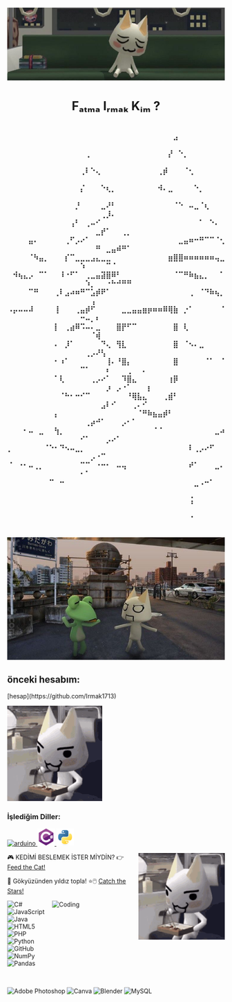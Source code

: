 ![MasterHead](https://github.com/fatmairmak1713/image/blob/main/toro%20inoue%20header.jpeg?raw=true)

<h1 align="center">Fₐₜₘₐ Iᵣₘₐₖ Kᵢₘ ?</h1>


<h3 align="center">⠀⠀⠀⠀⠀⠀⠀⠀⠀
⠀⠀
 ⠀⠀⠀⠀⠀⠀⠀⠀⠀⠀⠀⠀⠀⠀⠀⠀⠀⠀⠀⠀⠀⠀⠀⠀⠀⠀⠀⠀⠀⠀⠀⠀⣠⠀⠀⠀⠀⠀⠀⠀⠀⠀⠀⠀⠀⠀⠀⠀⠀⠀⠀⠀⠀⠀⠀⠀
⠀⠀⠀⠀⠀⠀⠀⠀⠀⠀⠀⠀⠀⠀⠀⢀⠀⠀⠀⠀⠀⠀⠀⠀⠀⠀⠀⠀⠀⠀⠀⡜⠀⠑⡀⠀⠀⠀⠀⠀⠀⠀⠀⠀⠀⠀⠀⠀⠀⠀⠀⠀⠀⠀⠀⠀
⠀⠀⠀⠀⠀⠀⠀⠀⠀⠀⠀⠀⠀⠀⢀⠇⠑⢄⠀⠀⠀⠀⠀⠀⠀⠀⠀⠀⠀⢀⡾⠀⠀⠀⠈⢂⠀⠀⠀⠀⠀⠀⠀⠀⠀⠀⠀⠀⠀⠀⠀⠀⠀⠀⠀⠀
⠀⠀⠀⠀⠀⠀⠀⠀⠀⠀⠀⠀⠀⠀⡌⠀⠀⠀⠑⢆⡀⠀⠀⠀⠀⠀⠀⠀⠀⠺⠄⣀⠀⠀⠀⠀⠑⡀⠀⠀⠀⠀⠀⠀⠀⠀⠀⠀⠀⠀⠀⠀⠀⠀⠀⠀
⠀⠀⠀⠀⠀⠀⠀⠀⠀⠀⠀⠀⠀⡘⠀⠀⠀⠀⣀⠜⠃⠀⠀⠀⠀⠀⠀⠀⠀⠀⠀⠀⠈⠑⠀⠤⣀⠈⢆⠀⠀⠀⠀⠀⠀⠀⢀⡸⠄⠀⠀⠀⠀⠀⠀⠀
⠀⠀⠀⠀⠀⠀⠀⠀⠀⠀⠀⠀⢠⠃⠀⢀⠤⠊⠀⠀⠀⠀⠀⠀⠀⠀⠀⠀⠀⠀⠀⠀⠀⠀⠀⠀⠀⠁⠀⠑⠄⠀⠀⠀⠀⣀⡞⠁⠀⠀⢀⡀⠀⠀⠀⠀
⠀⠀⠀⠀⣤⠄⠀⠀⠀⠀⠀⢀⠋⡠⠔⠁⠀⠀⠀⠀⠀⠀⠀⠀⠀⠀⠀⠀⠀⠀⠀⠀⠀⣀⣤⠶⠒⠛⠉⠉⠈⢂⠀⠀⠀⠛⠀⣀⣤⠾⠛⠁⠀⠀⠀⠀
⠀⠀⠀⠀⠈⠳⣤⡀⠀⠀⠀⡎⠉⣀⣀⣀⣠⣄⣀⣀⠀⠀⠀⠀⠀⠀⠀⠀⠀⠀⠀⣶⣿⣿⠶⠶⠶⠶⠶⠶⢤⣀⠱⠀⠀⠀⠀⠉⠈⠀⠀⠀⠀⠀⠀⠀
⠀⠺⢦⣄⡠⠀⠉⠁⠀⠀⠸⠐⠋⠁⠀⢀⣀⣤⣽⣿⠿⠃⠀⠀⠀⠀⠀⠀⠀⠀⠀⠀⠈⠉⠛⠷⣦⣄⡀⠀⠀⠁⠀⠱⡀⠀⠀⠐⠓⠚⠛⠛⠀⠀⠀⠀
⠀⠀⠀⠀⠉⠛⠀⠀⠀⢀⠇⣠⠴⠶⠛⠉⣡⡾⠟⠁⠀⠀⠀⠀⠀⠀⠀⠀⠀⠀⠀⠀⠀⠀⠀⢀⠀⠈⠙⠷⢦⡀⠀⠀⢠⠀⠀⠀⠀⠀⠀⠀⠀⠀⠀⠀
⠠⡤⠤⠤⠼⠀⠀⠀⠀⢸⠀⠀⠀⢀⣤⡾⠋⠀⠀⠀⠀⠀⣀⣀⣤⣤⣶⡶⠶⠶⠿⢿⣷⠀⡐⠁⠀⠀⠀⠀⠀⠈⠒⠤⡀⠆⠀⠀⠀⠀⠀⠀⠀⠀⠀⠀
⠀⠀⠀⠀⠀⠀⠀⠀⠀⡇⠀⢀⣴⠿⠩⠤⠄⣀⠀⠀⠀⣿⡟⠋⠉⠀⠀⠀⠀⠀⠀⠀⣿⠀⢇⠀⠀⠀⠀⠀⠀⠀⠀⠀⠈⢾⠀⠀⠀⠀⠀⠀⠀⠀⠀⠀
⠀⠀⠀⠀⠀⠀⠀⠀⠀⠄⠀⡸⠁⠀⠀⠀⠀⠀⠙⢄⠀⢻⣇⠀⠀⠀⠀⠀⠀⠀⠀⠀⣿⠀⠈⠢⠄⣀⠀⠀⠀⠀⠀⢀⡠⠜⢣⠀⠀⠀⠀⠀⠀⠀⠀⠀
⠀⠀⠀⠀⠀⠀⠀⠀⠀⠂⠰⠁⠀⠀⠀⠀⠀⠀⠀⢸⠄⠘⣿⡄⠀⠀⠀⠀⠀⠀⠀⠀⣿⠀⠀⠀⠀⠀⠈⠁⠀⠈⠉⠁⠀⠀⠀⠆⠀⠀⠀⢀⠀⠀⠄⠀
⠀⠀⠀⠀⠀⠀⠀⠀⠀⠁⢇⠀⠀⠀⠀⠀⢀⡠⠔⠁⠀⠀⠹⣿⣄⠀⠀⠀⠀⠀⠀⢰⡿⠀⠀⠀⠀⠀⠀⠀⠀⠀⠀⠀⠀⠀⠀⡰⠀⡠⠐⠁⠀⠀⠀⡆
⠀⠀⠀⠀⠀⠀⠀⠀⠀⠀⠈⠓⠂⠒⠊⠉⠀⠀⠀⠀⠀⠀⠀⠘⢿⣧⣄⠀⠀⠀⢀⣾⠃⠀⠀⠀⠀⠀⠀⠀⠀⠀⠀⠀⠀⠀⣠⠇⠊⠀⠀⠀⢀⠄⠊⠀
⠀⠀⠀⠀⠀⠀⠀⠀⠀⡄⠀⠀⠀⠀⠀⠀⠀⠀⠀⠀⠀⠀⠀⠀⠀⠈⠛⠷⣦⣤⡾⠃⠀⠀⠀⠀⠀⠀⠀⠀⠀⠀⠀⢀⡴⠚⠁⠀⠀⠀⡠⠂⠁⠀⠀⠀
⠀⠀⠀⠂⠤⠀⣀⠀⠀⢳⡀⠀⠀⠀⠀⠀⠀⠀⠀⠀⠀⠀⠀⠀⠀⠀⠀⠀⠈⠈⠀⠀⠀⠀⠀⠀⠀⠀⠀⠀⣀⠴⠊⠁⠀⠀⠀⡠⠔⠁⠀⠀⠀⠀⠀⠀
⡀⠀⠀⠀⠀⠀⠀⠈⠑⠂⠙⠢⠤⣀⡀⠀⠀⠀⠀⠀⠀⠀⠀⠀⠀⠀⠀⠀⠀⠀⠀⠀⠀⠀⠀⠇⢀⡠⠔⠋⠀⠀⠀⠀⡠⠐⠉⠀⠀⠀⠀⠀⠀⠀⠀⠀
⠈⠀⠐⠂⠤⢀⡀⠀⠀⠀⠀⠀⠀⠀⠉⠉⠀⠐⠒⠂⠀⠤⢤⠀⠀⠀⠀⠀⠀⠀⠀⠀⠀⠀⠀⠞⠁⠀⠀⠀⣀⠄⠂⠁⠀⠀⠀⠀⠀⠀⠀⠀⠀⠀⠀⠀
⠀⠀⠀⠀⠀⠀⠀⠀⠉⠀⠒⠀⠀⠀⠀⠀⠀⠀⠀⠀⠀⠀⠀⠀⠀⠀⠀⠀⠀⠀⠀⠀⠀⠀⠀⠀⣀⠠⠒⠁⠀⠀⠀⠀⠀⠀⠀⠀⠀⠀⠀⠀⠀⠀⠀⠀
⠀⠀⠀⠀⠀⠀⠀⠀⠀⠀⠀⠀⠀⠀⠀⠀⠀⠀⠀⠀⠀⠀⠀⠀⠀⠀⠀⠀⠀⠀⠀⠀⠀⠀⠀⢨⠀⠀⠀⠀⠀⠀⠀⠀⠀⠀⠀⠀⠀⠀⠀⠀⠀⠀⠀⠀
⠀⠀⠀⠀⠀⠀⠀⠀⠀⠀⠀⠀⠀⠀⠀⠀⠀⠀⠀⠀⠀⠀⠀⠀⠀⠀⠀⠀⠀⠀⠀⠀⠀⠀⠀⠐⠀⠀⠀⠀⠀⠀⠀⠀⠀⠀⠀⠀⠀⠀⠀⠀⠀⠀⠀⠀⠀⠀⠀⠀⠀⠀⠀⠀



</h3>
 
![MasterHead](https://github.com/fatmairmak1713/image/blob/main/indir%20(4).jpeg?raw=true)







<h2>önceki hesabım:  </h2> [hesap](https://github.com/Irmak1713) <br>


<p align="left"> <img src="https://github.com/fatmairmak1713/image/blob/main/indir.gif?raw=true" alt="lrmak1713" /> </p>




<h3 align="left">İşlediğim Diller:</h3>


<p align="left"> <a href="https://www.arduino.cc/" target="_blank" rel="noreferrer"> <img src="https://cdn.worldvectorlogo.com/logos/arduino-1.svg" alt="arduino" width="40" height="40"/> </a> <a href="https://www.w3schools.com/cs/" target="_blank" rel="noreferrer"> <img src="https://raw.githubusercontent.com/devicons/devicon/master/icons/csharp/csharp-original.svg" alt="csharp" width="40" height="40"/> </a> <a href="https://www.python.org" target="_blank" rel="noreferrer"> <img src="https://raw.githubusercontent.com/devicons/devicon/master/icons/python/python-original.svg" alt="python" width="40" height="40"/> </a> </p>


<img src="https://github.com/fatmairmak1713/fatmairmak1713/blob/main/indir.gif?raw=true" alt="Coding" width=200 height=200 align="right">



🎮 KEDİMİ BESLEMEK İSTER MİYDİN? 👉 [Feed the Cat!](https://Irmak1713.github.io/feed-the-cat) 

🌌 Gökyüzünden yıldız topla! ⭐🖱️ [Catch the Stars!](https://irmak1713.github.io/catch-the-stars/) 


<img src="https://github.com/fatmairmak1713/image/blob/main/blinkiesCafe-VD.gif?raw=true" alt="Coding" width=200 height=200 align="right">

![C#](https://img.shields.io/badge/c%23-%23239120.svg?style=for-the-badge&logo=csharp&logoColor=white) ![JavaScript](https://img.shields.io/badge/javascript-%23323330.svg?style=for-the-badge&logo=javascript&logoColor=%23F7DF1E) ![Java](https://img.shields.io/badge/java-%23ED8B00.svg?style=for-the-badge&logo=openjdk&logoColor=white) ![HTML5](https://img.shields.io/badge/html5-%23E34F26.svg?style=for-the-badge&logo=html5&logoColor=white) ![PHP](https://img.shields.io/badge/php-%23777BB4.svg?style=for-the-badge&logo=php&logoColor=white) ![Python](https://img.shields.io/badge/python-3670A0?style=for-the-badge&logo=python&logoColor=ffdd54) ![GitHub](https://img.shields.io/badge/github-%23121011.svg?style=for-the-badge&logo=github&logoColor=white) ![NumPy](https://img.shields.io/badge/numpy-%23013243.svg?style=for-the-badge&logo=numpy&logoColor=white) ![Pandas](https://img.shields.io/badge/pandas-%23150458.svg?style=for-the-badge&logo=pandas&logoColor=white)  ![Adobe Photoshop](https://img.shields.io/badge/adobe%20photoshop-%2331A8FF.svg?style=for-the-badge&logo=adobe%20photoshop&logoColor=white) ![Canva](https://img.shields.io/badge/Canva-%2300C4CC.svg?style=for-the-badge&logo=Canva&logoColor=white) ![Blender](https://img.shields.io/badge/blender-%23F5792A.svg?style=for-the-badge&logo=blender&logoColor=white)  ![MySQL](https://img.shields.io/badge/mysql-4479A1.svg?style=for-the-badge&logo=mysql&logoColor=white) 
